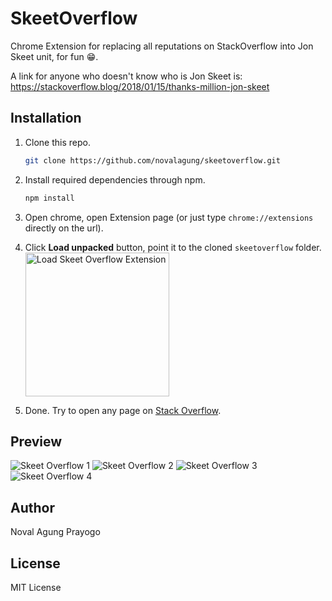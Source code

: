 # SkeetOverflow

Chrome Extension for replacing all reputations on StackOverflow into Jon Skeet unit, for fun 😁.

A link for anyone who doesn't know who is Jon Skeet is: https://stackoverflow.blog/2018/01/15/thanks-million-jon-skeet

## Installation

1. Clone this repo.
    ```bash
    git clone https://github.com/novalagung/skeetoverflow.git
    ```
2. Install required dependencies through npm.
    ```js
    npm install
    ```
3. Open chrome, open Extension page (or just type `chrome://extensions` directly on the url).
4. Click **Load unpacked** button, point it to the cloned `skeetoverflow` folder.
    <img src="https://i.imgur.com/G2aIui1.png" alt="Load Skeet Overflow Extension" style="height: 230px;">

5. Done. Try to open any page on [Stack Overflow](https://stackoverflow.com).

## Preview

![Skeet Overflow 1](https://i.imgur.com/mMIDjqK.png)
![Skeet Overflow 2](https://i.imgur.com/Cg3mcSL.png)
![Skeet Overflow 3](https://i.imgur.com/B9Ciu83.png)
![Skeet Overflow 4](https://i.imgur.com/YSSnonx.png)

## Author

Noval Agung Prayogo

## License

MIT License
